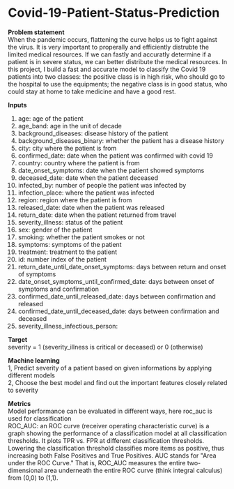 # Covid-19-Patient-Status-Prediction
**Problem statement**
<br>When the pandemic occurs, flattening the curve helps us to fight against the virus. It is very important to properally and efficiently distrubte the limited medical resources. If we can fastly and accuratly determine if a patient is in severe status, we can better distribute the medical resources. In this project, I build a fast and accurate model to classify the Covid 19 patients into two classes: the positive class is in high risk, who should go to the hospital to use the equipments; the negative class is in good status, who could stay at home to take medicine and have a good rest.

**Inputs**
1. age: age of the patient
2. age_band: age in the unit of decade
3. background_diseases: disease history of the patient
4. background_diseases_binary: whether the patient has a disease history
5. city: city where the patient is from
6. confirmed_date: date when the patient was confirmed with covid 19
7. country: country where the patient is from
8. date_onset_symptoms: date when the patient showed symptoms
9. deceased_date: date when the patient deceased
10. infected_by: number of people the patient was infected by
11. infection_place: where the patient was infected
12. region: region where the patient is from
13. released_date: date when the patient was released
14. return_date: date when the patient returned from travel
15. severity_illness: status of the patient
16. sex: gender of the patient
17. smoking: whether the patient smokes or not
18. symptoms: symptoms of the patient
19. treatment: treatment to the patient
20. id: number index of the patient
21. return_date_until_date_onset_symptoms: days between return and onset of symptoms
22. date_onset_symptoms_until_confirmed_date: days between onset of symptoms and confirmation
23. confirmed_date_until_released_date: days between confirmation and released
24. confirmed_date_until_deceased_date: days between confirmation and deceased
25. severity_illness_infectious_person:

**Target**
<br>severity = 1 (severity_illness is critical or deceased) or 0 (otherwise)

**Machine learning**
<br>1, Predict severity of a patient based on given informations by applying different models
<br>2, Choose the best model and find out the important features closely related to severity

**Metrics**
<br>Model performance can be evaluated in different ways, here roc_auc is used for classification
<br>ROC_AUC: an ROC curve (receiver operating characteristic curve) is a graph showing the performance of a classification model at all classification thresholds. It plots TPR vs. FPR at different classification thresholds. Lowering the classification threshold classifies more items as positive, thus increasing both False Positives and True Positives. AUC stands for "Area under the ROC Curve." That is, ROC_AUC measures the entire two-dimensional area underneath the entire ROC curve (think integral calculus) from (0,0) to (1,1).
